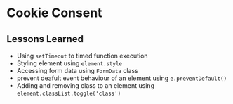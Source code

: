 # Cookie Consent

## Lessons Learned
- Using `setTimeout` to timed function execution
- Styling element using `element.style`
- Accessing form data using `FormData` class
- prevent deafult event behaviour of an element using `e.preventDefault()`
- Adding and removing class to an element using `element.classList.toggle('class')`